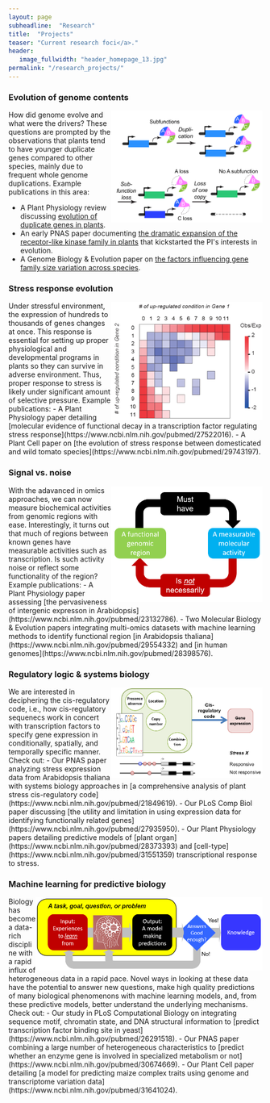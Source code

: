 ```yaml
---
layout: page
subheadline:  "Research"
title:  "Projects"
teaser: "Current research foci</a>."
header:
   image_fullwidth: "header_homepage_13.jpg"
permalink: "/research_projects/"
---
```


### Evolution of genome contents
<a href="https://www.ncbi.nlm.nih.gov/pubmed/11526204"><img src="../images/research/research_subfunction.png" align="right" width="300"></a> 
How did genome evolve and what were the drivers? These questions are prompted by the observations that plants tend to have younger duplicate genes compared to other species, mainly due to frequent whole genome duplications. Example publications in this area:
- A Plant Physiology review discussing [evolution of duplicate genes in plants](https://www.ncbi.nlm.nih.gov/pubmed/27288366).
- An early PNAS paper documenting [the dramatic expansion of the receptor-like kinase family in plants](https://www.ncbi.nlm.nih.gov/pubmed/11526204) that kickstarted the PI's interests in evolution.
- A Genome Biology & Evolution paper on [the factors influencing gene family size variation across species](https://www.ncbi.nlm.nih.gov/pubmed/30239695).

### Stress response evolution
<img src="../images/research/research_expression_divergence.png" align="right" width="300"> 
Under stressful environment, the expression of hundreds to thousands of genes changes at once. This response is essential for setting up proper physiological and developmental programs in plants so they can survive in adverse environment. Thus, proper response to stress is likely under significant amount of selective pressure. Example publications:
- A Plant Physiology paper detailing [molecular evidence of functional decay in a transcription factor regulating stress response](https://www.ncbi.nlm.nih.gov/pubmed/27522016).
- A Plant Cell paper on [the evolution of stress response between domesticated and wild tomato species](https://www.ncbi.nlm.nih.gov/pubmed/29743197).

### Signal vs. noise
<img src="../images/research/research_function_activity.png" align="right" width="300">
With the adavanced in omics approaches, we can now measure biochemical activities from genomic regions with ease. Interestingly, it turns out that much of regions between known genes have measurable activities such as transcription. Is such activity noise or reflect some functionality of the region? Example publications:
- A Plant Physiology paper assessing [the pervasiveness of intergenic expresson in Arabidopsis](https://www.ncbi.nlm.nih.gov/pubmed/23132786).
- Two Molecular Biology & Evolution papers integrating multi-omics datasets with machine learning methods to identify functional region [in Arabidopsis thaliana](https://www.ncbi.nlm.nih.gov/pubmed/29554332) and [in human genomes](https://www.ncbi.nlm.nih.gov/pubmed/28398576).

### Regulatory logic & systems biology
<img src="../images/research/research_cisreg.png" align="right" width="300"> 
We are interested in deciphering the cis-regulatory code, i.e., how cis-regulatory sequenecs work in concert with transcription factors to specify gene expression in conditionally, spatially, and temporally specific manner. Check out:
- Our PNAS paper analyzing stress expression data from Arabidopsis thaliana with systems biology approaches in [a comprehensive analysis of plant stress cis-regulatory code](https://www.ncbi.nlm.nih.gov/pubmed/21849619).
- Our PLoS Comp Biol paper discussing [the utility and limitation in using expression data for identifying functionally related genes](https://www.ncbi.nlm.nih.gov/pubmed/27935950).
- Our Plant Physiology papers detailing predictive models of [plant organ](https://www.ncbi.nlm.nih.gov/pubmed/28373393) and [cell-type](https://www.ncbi.nlm.nih.gov/pubmed/31551359) transcriptional response to stress.

### Machine learning for predictive biology
<img src="../images/research/research_ml.png" align="right" width="450"> 
Biology has become a data-rich discipline with a rapid influx of heterogeneous data in a rapid pace. Novel ways in looking at these data have the potential to answer new questions, make high quality predictions of many biological phenomenons with machine learning models, and, from these predictive models, better understand the underlying mechanisms. Check out:
- Our study in PLoS Computational Biology on integrating sequence motif, chromatin state, and DNA structural information to [predict transcription factor binding site in yeast](https://www.ncbi.nlm.nih.gov/pubmed/26291518).
- Our PNAS paper combining a large number of heterogeneous characteristics to [predict whether an enzyme gene is involved in specialized metabolism or not](https://www.ncbi.nlm.nih.gov/pubmed/30674669).
- Our Plant Cell paper detailing [a model for predicting maize complex traits using genome and transcriptome variation data](https://www.ncbi.nlm.nih.gov/pubmed/31641024).
